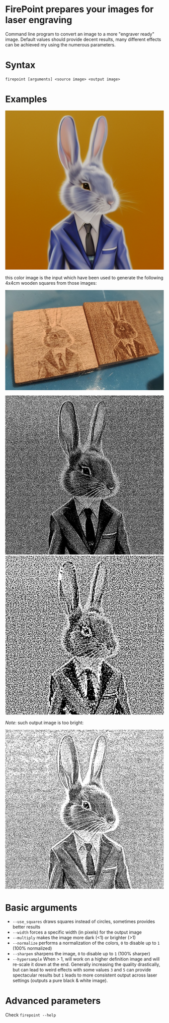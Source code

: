 # FirePoint prepares your images for laser engraving

Command line program to convert an image to a more "engraver ready" image.
Default values should provide decent results, many different effects can be achieved my using the numerous parameters.

# Syntax

```
firepoint [arguments] <source image> <output image>
```

# Examples

![image](https://raw.githubusercontent.com/fdev31/firedot/main/images/ref.png)

this color image is the input which have been used to generate the following 4x4cm wooden squares from those images:

![image](https://raw.githubusercontent.com/fdev31/firedot/main/images/output.jpg)

![image](https://raw.githubusercontent.com/fdev31/firedot/main/images/img1.png)
![image](https://raw.githubusercontent.com/fdev31/firedot/main/images/img3.png)

*Note*: such output image is too bright:

![image](https://raw.githubusercontent.com/fdev31/firedot/main/images/img2.png)

# Basic arguments

- `--use_squares` draws squares instead of circles, sometimes provides better results
- `--width` forces a specific width (in pixels) for the output image
- `--multiply` makes the image more dark (<1) or brighter (>1)
- `--normalize` performs a normalization of the colors, `0` to disable up to `1` (100% normalized)
- `--sharpen` sharpens the image, `0` to disable up to `1` (100% sharper)
- `--hypersample` When > 1, will work on a higher definition image and will re-scale it down at the end. Generally increasing the quality drastically, but can lead to weird effects with some values `3` and `5` can provide spectacular results but `1` leads to more consistent output across laser settings (outputs a pure black & white image).

# Advanced parameters

Check `firepoint --help`

